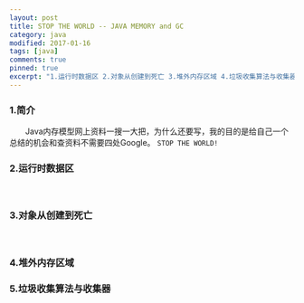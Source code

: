 ```yaml
---
layout: post
title: STOP THE WORLD -- JAVA MEMORY and GC
category: java
modified: 2017-01-16
tags: [java]
comments: true
pinned: true
excerpt: "1.运行时数据区 2.对象从创建到死亡 3.堆外内存区域 4.垃圾收集算法与收集器..."
---
```

### 1.简介
　　Java内存模型网上资料一搜一大把，为什么还要写，我的目的是给自己一个总结的机会和查资料不需要四处Google。
   `STOP THE WORLD!`
　　
### 2.运行时数据区
　　

### 3.对象从创建到死亡
　　 
### 4.堆外内存区域

### 5.垃圾收集算法与收集器
　　
